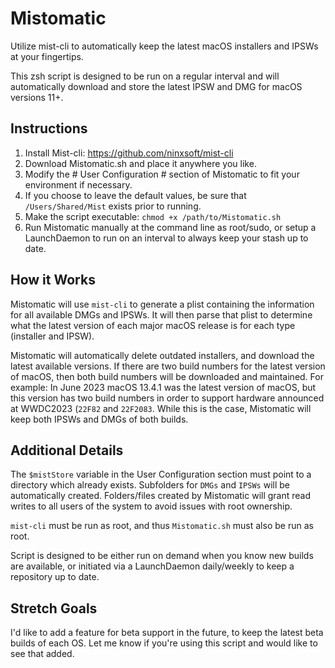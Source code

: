# Mistomatic
Utilize mist-cli to automatically keep the latest macOS installers and IPSWs at your fingertips.

This zsh script is designed to be run on a regular interval and will automatically download and store the latest IPSW and DMG for macOS versions 11+.

## Instructions
1. Install Mist-cli: https://github.com/ninxsoft/mist-cli
2. Download Mistomatic.sh and place it anywhere you like.
3. Modify the # User Configuration # section of Mistomatic to fit your environment if necessary.
  4. If you choose to leave the default values, be sure that `/Users/Shared/Mist` exists prior to running.
5. Make the script executable: `chmod +x /path/to/Mistomatic.sh`
6. Run Mistomatic manually at the command line as root/sudo, or setup a LaunchDaemon to run on an interval to always keep your stash up to date.

## How it Works
Mistomatic will use `mist-cli` to generate a plist containing the information for all available DMGs and IPSWs. It will then parse that plist to determine what the latest version of each major macOS release is for each type (installer and IPSW).

Mistomatic will automatically delete outdated installers, and download the latest available versions. If there are two build numbers for the latest version of macOS, then both build numbers will be downloaded and maintained. For example: In June 2023 macOS 13.4.1 was the latest version of macOS, but this version has two build numbers in order to support hardware announced at WWDC2023 (`22F82` and `22F2083`. While this is the case, Mistomatic will keep both IPSWs and DMGs of both builds.

## Additional Details
The `$mistStore` variable in the User Configuration section must point to a directory which already exists. Subfolders for `DMGs` and `IPSWs` will be automatically created. Folders/files created by Mistomatic will grant read writes to all users of the system to avoid issues with root ownership.

`mist-cli` must be run as root, and thus `Mistomatic.sh` must also be run as root.

Script is designed to be either run on demand when you know new builds are available, or initiated via a LaunchDaemon daily/weekly to keep a repository up to date.

## Stretch Goals
I'd like to add a feature for beta support in the future, to keep the latest beta builds of each OS. Let me know if you're using this script and would like to see that added.
